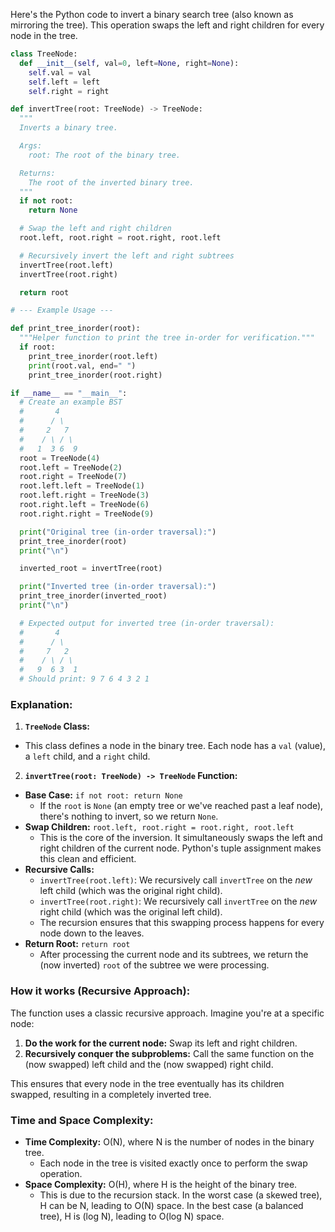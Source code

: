 Here's the Python code to invert a binary search tree (also known as mirroring the tree). This operation swaps the left and right children for every node in the tree.

```python
class TreeNode:
  def __init__(self, val=0, left=None, right=None):
    self.val = val
    self.left = left
    self.right = right

def invertTree(root: TreeNode) -> TreeNode:
  """
  Inverts a binary tree.

  Args:
    root: The root of the binary tree.

  Returns:
    The root of the inverted binary tree.
  """
  if not root:
    return None

  # Swap the left and right children
  root.left, root.right = root.right, root.left

  # Recursively invert the left and right subtrees
  invertTree(root.left)
  invertTree(root.right)

  return root

# --- Example Usage ---

def print_tree_inorder(root):
  """Helper function to print the tree in-order for verification."""
  if root:
    print_tree_inorder(root.left)
    print(root.val, end=" ")
    print_tree_inorder(root.right)

if __name__ == "__main__":
  # Create an example BST
  #       4
  #      / \
  #     2   7
  #    / \ / \
  #   1  3 6  9
  root = TreeNode(4)
  root.left = TreeNode(2)
  root.right = TreeNode(7)
  root.left.left = TreeNode(1)
  root.left.right = TreeNode(3)
  root.right.left = TreeNode(6)
  root.right.right = TreeNode(9)

  print("Original tree (in-order traversal):")
  print_tree_inorder(root)
  print("\n")

  inverted_root = invertTree(root)

  print("Inverted tree (in-order traversal):")
  print_tree_inorder(inverted_root)
  print("\n")

  # Expected output for inverted tree (in-order traversal):
  #       4
  #      / \
  #     7   2
  #    / \ / \
  #   9  6 3  1
  # Should print: 9 7 6 4 3 2 1
```

### Explanation:

1.  **`TreeNode` Class:**

- This class defines a node in the binary tree. Each node has a `val` (value), a `left` child, and a `right` child.

2.  **`invertTree(root: TreeNode) -> TreeNode` Function:**

- **Base Case:** `if not root: return None`
  - If the `root` is `None` (an empty tree or we've reached past a leaf node), there's nothing to invert, so we return `None`.
- **Swap Children:** `root.left, root.right = root.right, root.left`
  - This is the core of the inversion. It simultaneously swaps the left and right children of the current node. Python's tuple assignment makes this clean and efficient.
- **Recursive Calls:**
  - `invertTree(root.left)`: We recursively call `invertTree` on the _new_ left child (which was the original right child).
  - `invertTree(root.right)`: We recursively call `invertTree` on the _new_ right child (which was the original left child).
  - The recursion ensures that this swapping process happens for every node down to the leaves.
- **Return Root:** `return root`
  - After processing the current node and its subtrees, we return the (now inverted) `root` of the subtree we were processing.

### How it works (Recursive Approach):

The function uses a classic recursive approach. Imagine you're at a specific node:

1.  **Do the work for the current node:** Swap its left and right children.
2.  **Recursively conquer the subproblems:** Call the same function on the (now swapped) left child and the (now swapped) right child.

This ensures that every node in the tree eventually has its children swapped, resulting in a completely inverted tree.

### Time and Space Complexity:

- **Time Complexity:** O(N), where N is the number of nodes in the binary tree.
  - Each node in the tree is visited exactly once to perform the swap operation.
- **Space Complexity:** O(H), where H is the height of the binary tree.
  - This is due to the recursion stack. In the worst case (a skewed tree), H can be N, leading to O(N) space. In the best case (a balanced tree), H is (log N), leading to O(log N) space.
